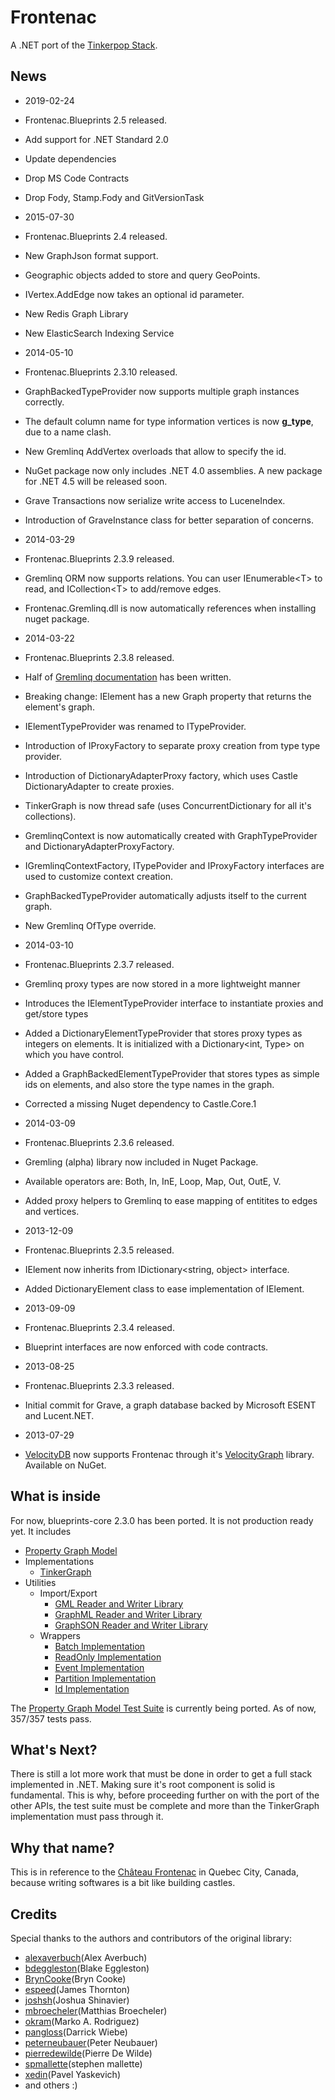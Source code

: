 Frontenac
=========

A .NET port of the [Tinkerpop Stack](http://www.tinkerpop.com/).

## News
* 2019-02-24
 * Frontenac.Blueprints 2.5 released.
 * Add support for .NET Standard 2.0
 * Update dependencies
 * Drop MS Code Contracts
 * Drop Fody, Stamp.Fody and GitVersionTask

* 2015-07-30
 * Frontenac.Blueprints 2.4 released.
 * New GraphJson format support.
 * Geographic objects added to store and query GeoPoints.
 * IVertex.AddEdge now takes an optional id parameter.
 * New Redis Graph Library
 * New ElasticSearch Indexing Service

* 2014-05-10
 * Frontenac.Blueprints 2.3.10 released.
 * GraphBackedTypeProvider now supports multiple graph instances correctly.
 * The default column name for type information vertices is now __g_type__, due to a name clash.
 * New Gremlinq AddVertex overloads that allow to specify the id.
 * NuGet package now only includes .NET 4.0 assemblies. A new package for .NET 4.5 will be released soon.
 * Grave Transactions now serialize write access to LuceneIndex.
 * Introduction of GraveInstance class for better separation of concerns.

* 2014-03-29
 * Frontenac.Blueprints 2.3.9 released.
 * Gremlinq ORM now supports relations. You can user IEnumerable&lt;T&gt; to read, and ICollection&lt;T&gt; to add/remove edges.
 * Frontenac.Gremlinq.dll is now automatically references when installing nuget package.

* 2014-03-22
 * Frontenac.Blueprints 2.3.8 released.
 * Half of [Gremlinq documentation](https://github.com/Loupi/Frontenac/wiki/Gremlinq) has been written.
 * Breaking change: IElement has a new Graph property that returns the element's graph.
 * IElementTypeProvider was renamed to ITypeProvider.
 * Introduction of IProxyFactory to separate proxy creation from type type provider.
 * Introduction of DictionaryAdapterProxy factory, which uses Castle DictionaryAdapter to create proxies.
 * TinkerGraph is now thread safe (uses ConcurrentDictionary for all it's collections).
 * GremlinqContext is now automatically created with GraphTypeProvider and DictionaryAdapterProxyFactory.
 * IGremlinqContextFactory, ITypePovider and IProxyFactory interfaces are used to customize context creation. 
 * GraphBackedTypeProvider automatically adjusts itself to the current graph.
 * New Gremlinq OfType override.
 
* 2014-03-10
 * Frontenac.Blueprints 2.3.7 released.
 * Gremlinq proxy types are now stored in a more lightweight manner
 * Introduces the IElementTypeProvider interface to instantiate proxies and get/store types
 * Added a DictionaryElementTypeProvider that stores proxy types as integers on elements. It is initialized with a Dictionary<int, Type> on which you have control.
 * Added a GraphBackedElementTypeProvider that stores types as simple ids on elements, and also store the type names in the graph.
 * Corrected a missing Nuget dependency to Castle.Core.1
 
* 2014-03-09
 * Frontenac.Blueprints 2.3.6 released.
 * Gremling (alpha) library now included in Nuget Package.
 * Available operators are: Both, In, InE, Loop, Map, Out, OutE, V.
 * Added proxy helpers to Gremlinq to ease mapping of entitites to edges and vertices.
 
* 2013-12-09
 * Frontenac.Blueprints 2.3.5 released.
 * IElement now inherits from IDictionary<string, object> interface.
 * Added DictionaryElement class to ease implementation of IElement.

* 2013-09-09 
 * Frontenac.Blueprints 2.3.4 released.
 * Blueprint interfaces are now enforced with code contracts.
 
* 2013-08-25 
 * Frontenac.Blueprints 2.3.3 released.
 * Initial commit for Grave, a graph database backed by Microsoft ESENT and Lucent.NET.

* 2013-07-29 
 * [VelocityDB](http://velocitydb.com/) now supports Frontenac through it's [VelocityGraph](https://github.com/VelocityDB/VelocityGraph) library. Available on NuGet.

## What is inside
For now, blueprints-core 2.3.0 has been ported. It is not production ready yet. It includes
* [Property Graph Model](https://github.com/tinkerpop/blueprints/wiki/Property-Graph-Model)
* Implementations
  * [TinkerGraph](https://github.com/tinkerpop/blueprints/wiki/TinkerGraph)
* Utilities
  * Import/Export
     * [GML Reader and Writer Library](https://github.com/tinkerpop/blueprints/wiki/GML-Reader-and-Writer-Library)
     * [GraphML Reader and Writer Library](https://github.com/tinkerpop/blueprints/wiki/GraphML-Reader-and-Writer-Library)
     * [GraphSON Reader and Writer Library](https://github.com/tinkerpop/blueprints/wiki/GraphSON-Reader-and-Writer-Library)
  * Wrappers
     * [Batch Implementation](https://github.com/tinkerpop/blueprints/wiki/Batch-Implementation)
     * [ReadOnly Implementation](https://github.com/tinkerpop/blueprints/wiki/ReadOnly-Implementation)
     * [Event Implementation](https://github.com/tinkerpop/blueprints/wiki/Event-Implementation)
     * [Partition Implementation](https://github.com/tinkerpop/blueprints/wiki/Partition-Implementation)
     * [Id Implementation](https://github.com/tinkerpop/blueprints/wiki/Id-Implementation)

The [Property Graph Model Test Suite](https://github.com/tinkerpop/blueprints/wiki/Property-Graph-Model-Test-Suite) is currently being ported. As of now, 357/357 tests pass. 

## What's Next?
There is still a lot more work that must be done in order to get a full stack implemented in .NET.
Making sure it's root component is solid is fundamental. This is why, before proceeding further on with the port of the other APIs, the test suite must be complete and more than the TinkerGraph implementation must pass through it.  

## Why that name?
This is in reference to the [Château Frontenac](http://en.wikipedia.org/wiki/Chateau_Frontenac) in Quebec City, Canada, because writing softwares is a bit like building castles.

## Credits
Special thanks to the authors and contributors of the original library:
* [alexaverbuch](http://www.github.com/alexaverbuch/)(Alex Averbuch)
* [bdeggleston](http://www.github.com/bdeggleston/)(Blake Eggleston)
* [BrynCooke](http://www.github.com/BrynCooke/)(Bryn Cooke)
* [espeed](http://www.github.com/espeed/)(James Thornton)
* [joshsh](http://www.github.com/joshsh/)(Joshua Shinavier)
* [mbroecheler](http://www.github.com/mbroecheler/)(Matthias Broecheler)
* [okram](http://www.github.com/okram/)(Marko A. Rodriguez)
* [pangloss](http://www.github.com/pangloss/)(Darrick Wiebe)
* [peterneubauer](http://www.github.com/peterneubauer/)(Peter Neubauer)
* [pierredewilde](http://www.github.com/pierredewilde/)(Pierre De Wilde)
* [spmallette](http://www.github.com/spmallette/)(stephen mallette)
* [xedin](http://www.github.com/xedin/)(Pavel Yaskevich)
* and others :)
